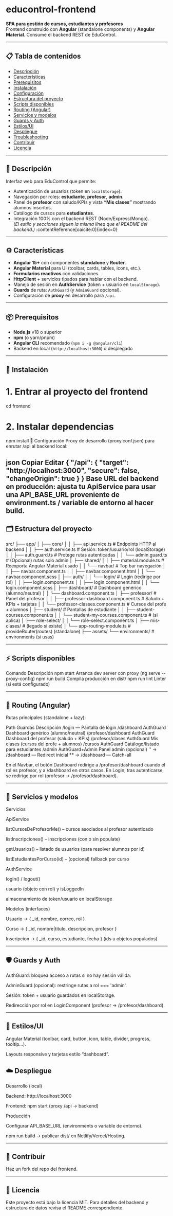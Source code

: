 # educontrol-frontend

**SPA para gestión de cursos, estudiantes y profesores**  
Frontend construido con **Angular** (standalone components) y **Angular Material**. Consume el backend REST de EduControl.

---

## 📋 Tabla de contenidos

- [Descripción](#descripción)  
- [Características](#características)  
- [Prerequisitos](#prerequisitos)  
- [Instalación](#instalación)  
- [Configuración](#configuración)  
- [Estructura del proyecto](#estructura-del-proyecto)  
- [Scripts disponibles](#scripts-disponibles)  
- [Routing (Angular)](#routing-angular)  
- [Servicios y modelos](#servicios-y-modelos)  
- [Guards y Auth](#guards-y-auth)  
- [Estilos/UI](#estilosui)  
- [Despliegue](#despliegue)  
- [Troubleshooting](#troubleshooting)  
- [Contribuir](#contribuir)  
- [Licencia](#licencia)

---

## 📝 Descripción

Interfaz web para EduControl que permite:

- Autenticación de usuarios (token en `localStorage`).
- Navegación por roles: **estudiante**, **profesor**, **admin**.
- Panel de **profesor** con saludo/KPIs y vista **“Mis clases”** mostrando alumnos inscritos.
- Catálogo de cursos para **estudiantes**.
- Integración 100% con el backend REST (Node/Express/Mongo).  
*(El estilo y secciones siguen la misma línea que el README del backend.)* :contentReference[oaicite:0]{index=0}

---

## ⚙️ Características

- **Angular 15+** con componentes **standalone** y **Router**.
- **Angular Material** para UI (toolbar, cards, tables, icons, etc.).
- **Formularios reactivos** con validaciones.
- **HttpClient** + servicios tipados para hablar con el backend.
- Manejo de sesión en **AuthService** (token + usuario en `localStorage`).
- **Guards** de ruta: `AuthGuard` (y `AdminGuard` opcional).
- Configuración de **proxy** en desarrollo para `/api`.

---

## 📦 Prerequisitos

- **Node.js** v18 o superior  
- **npm** (o yarn/pnpm)  
- **Angular CLI** recomendado (`npm i -g @angular/cli`)  
- Backend en local (`http://localhost:3000`) o desplegado

---

## 🚀 Instalación


# 1. Entrar al proyecto del frontend
cd frontend

# 2. Instalar dependencias
npm install
🔧 Configuración
Proxy de desarrollo (proxy.conf.json) para enrutar /api al backend local:

json
Copiar
Editar
{
  "/api": {
    "target": "http://localhost:3000",
    "secure": false,
    "changeOrigin": true
  }
}
Base URL del backend en producción: ajusta tu ApiService para usar
una API_BASE_URL proveniente de environment.ts / variable de entorno al hacer build.
---
## 🗂️ Estructura del proyecto

src/
├── app/
│   ├── core/
│   │   ├── api.service.ts          # Endpoints HTTP al backend
│   │   ├── auth.service.ts         # Sesión: token/usuario/rol (localStorage)
│   │   ├── auth.guard.ts           # Protege rutas autenticadas
│   │   └── admin.guard.ts          # (Opcional) rutas solo admin
│   ├── shared/
│   │   ├── material.module.ts      # Reexporta Angular Material usado
│   │   └── navbar/                 # Top bar navegación
│   │       ├── navbar.component.ts
│   │       ├── navbar.component.html
│   │       └── navbar.component.scss
│   ├── auth/
│   │   └── login/                  # Login (redirige por rol)
│   │       ├── login.component.ts
│   │       ├── login.component.html
│   │       └── login.component.scss
│   ├── dashboard/                  # Dashboard genérico (alumno/neutral)
│   │   └── dashboard.component.ts
│   ├── professor/                  # Panel del profesor
│   │   ├── professor-dashboard.component.ts   # Saludo + KPIs + tarjetas
│   │   └── professor-classes.component.ts     # Cursos del profe + alumnos
│   ├── student/                    # Pantallas de estudiante
│   │   ├── student-courses.component.ts
│   │   └── student-my-courses.component.ts    # (si aplica)
│   ├── role-select/
│   │   └── role-select.component.ts
│   ├── mis-clases/                 # (legado si existe)
│   └── app-routing-module.ts       # provideRouter(routes) (standalone)
├── assets/
└── environments/                   # environments (si usas)

---

## ⚡ Scripts disponibles
Comando	Descripción
npm start	Arranca dev server con proxy (ng serve --proxy-config)
npm run build	Compila producción en dist/
npm run lint	Linter (si está configurado)

---

## 🧭 Routing (Angular)
Rutas principales (standalone + lazy):

Path	Guardas	Descripción
/login	—	Pantalla de login
/dashboard	AuthGuard	Dashboard genérico (alumno/neutral)
/profesor/dashboard	AuthGuard	Dashboard del profesor (saludo + KPIs)
/profesor/clases	AuthGuard	Mis clases (cursos del profe + alumnos)
/cursos	AuthGuard	Catálogo/listado para estudiantes
/admin	AuthGuard+Admin	Panel admin (opcional)
'' → /dashboard	—	Redirect inicial
** → /dashboard	—	Catch-all

En el Navbar, el botón Dashboard redirige a /profesor/dashboard cuando el rol es profesor, y a /dashboard en otros casos.
En Login, tras autenticarse, se redirige por rol (profesor → /profesor/dashboard).

---

## 🔌 Servicios y modelos
Servicios

ApiService

listCursosDeProfesorMe() – cursos asociados al profesor autenticado

listInscripciones() – inscripciones (con o sin populate)

getUsuarios() – listado de usuarios (para resolver alumnos por id)

listEstudiantesPorCurso(id) – (opcional) fallback por curso

AuthService

login() / logout()

usuario (objeto con rol) y isLoggedIn

almacenamiento de token/usuario en localStorage

Modelos (interfaces)

Usuario → { _id, nombre, correo, rol }

Curso → { _id, nombre|titulo, descripcion, profesor }

Inscripcion → { _id, curso, estudiante, fecha } (ids u objetos populados)

---

## 🛡️ Guards y Auth
AuthGuard: bloquea acceso a rutas si no hay sesión válida.

AdminGuard (opcional): restringe rutas a rol === 'admin'.

Sesión: token + usuario guardados en localStorage.

Redirección por rol en LoginComponent (profesor → /profesor/dashboard).

---

## 🎨 Estilos/UI
Angular Material (toolbar, card, button, icon, table, divider, progress, tooltip…).

Layouts responsive y tarjetas estilo “dashboard”.

## ☁️ Despliegue
Desarrollo (local)

Backend: http://localhost:3000

Frontend: npm start (proxy /api → backend)

Producción

Configurar API_BASE_URL (environments o variable de entorno).

npm run build → publicar dist/<app> en Netlify/Vercel/Hosting.

---

## 🤝 Contribuir
Haz un fork del repo del frontend.

---

## 📄 Licencia
Este proyecto está bajo la licencia MIT.
Para detalles del backend y estructura de datos revisa el README correspondiente. 
